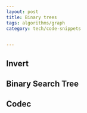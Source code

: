 ```yaml
---
layout: post
title: Binary trees 
tags: algorithms/graph
category: tech/code-snippets
 

---
```



## Invert 

<script src="https://gist.github.com/selimslab/7e5db0cbd495c661ceb1c11cbcb0f137.js"></script>


## Binary Search Tree

<script src="https://gist.github.com/selimslab/82efc4fa3c8e76e56a55f220ca7cd31d.js"></script>

## Codec

<script src="https://gist.github.com/selimslab/32468a1cdc44167eba0b252aabf031bd.js"></script>